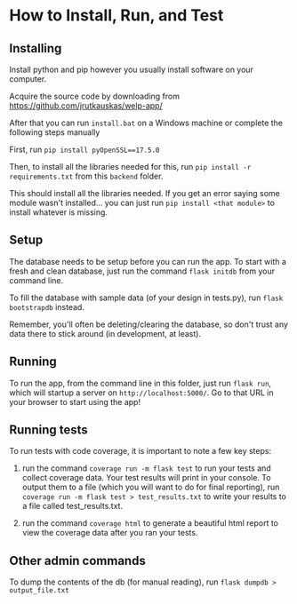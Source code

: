 # How to Install, Run, and Test


## Installing

Install python and pip however you usually install software on your computer.

Acquire the source code by downloading from https://github.com/jrutkauskas/welp-app/

After that you can run `install.bat` on a Windows machine or complete the following steps manually


First, run `pip install pyOpenSSL==17.5.0`


Then, to install all the libraries needed for this, run `pip install -r requirements.txt` from this `backend` folder.

This should install all the libraries needed.  If you get an error saying some module wasn't installed... you can just run `pip install <that module>` to install whatever is missing.

## Setup

The database needs to be setup before you can run the app.  To start with a fresh and clean database, just run the command `flask initdb` from your command line.  

To fill the database with sample data (of your design in tests.py), run `flask bootstrapdb` instead.

Remember, you'll often be deleting/clearing the database, so don't trust any data there to stick around (in development, at least).

## Running

To run the app, from the command line in this folder, just run `flask run`, which will startup a server on `http://localhost:5000/`.  Go to that URL in your browser to start using the app!

## Running tests

To run tests with code coverage, it is important to note a few key steps:

1. run the command `coverage run -m flask test` to run your tests and collect coverage data.  Your test results will print in your console.  To output them to a file (which you will want to do for final reporting), run `coverage run -m flask test > test_results.txt` to write your results to a file called test_results.txt.

2. run the command `coverage html` to generate a beautiful html report to view the coverage data after you ran your tests.

## Other admin commands

To dump the contents of the db (for manual reading), run `flask dumpdb > output_file.txt` 